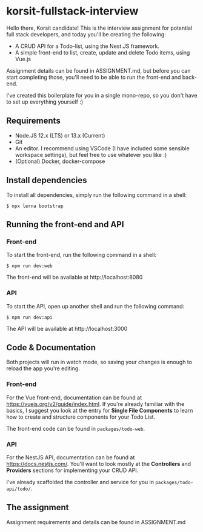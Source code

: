 # korsit-fullstack-interview

Hello there, Korsit candidate! This is the interview assignment for potential full stack developers, and today you'll be creating the following:

* A CRUD API for a Todo-list, using the Nest.JS framework.
* A simple front-end to list, create, update and delete Todo items, using Vue.js

Assignment details can be found in ASSIGNMENT.md, but before you can start completing those, you'll need to be able to run the front-end and back-end.

I've created this boilerplate for you in a single mono-repo, so you don't have to set up everything yourself :)

## Requirements

* Node.JS 12.x (LTS) or 13.x (Current)
* Git
* An editor. I recommend using VSCode (I have included some sensible workspace settings), but feel free to use whatever you like :)
* (Optional) Docker, docker-compose

## Install dependencies

To install all dependencies, simply run the following command in a shell:

```shell
$ npx lerna bootstrap
```

## Running the front-end and API


### Front-end
To start the front-end, run the following command in a shell:

```shell
$ npm run dev:web
```

The front-end will be available at http://localhost:8080

### API

To start the API, open up another shell and run the following command:

```shell
$ npm run dev:api
```

The API will be available at http://localhost:3000

## Code & Documentation

Both projects will run in watch mode, so saving your changes is enough to reload the app you're editing.

### Front-end

For the Vue front-end, documentation can be found at https://vuejs.org/v2/guide/index.html. If you're already familiar with the basics, I suggest you look at the entry for **Single File Components** to learn how to create and structure components for your Todo List.

The front-end code can be found in `packages/todo-web`.

### API
For the NestJS API, documentation can be found at https://docs.nestjs.com/.
You'll want to look mostly at the **Controllers** and **Providers** sections for implementing your CRUD API. 

I've already scaffolded the controller and service for you in `packages/todo-api/todo/`.

## The assignment

Assignment requirements and details can be found in ASSIGNMENT.md



